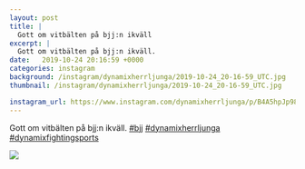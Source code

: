 ```yaml
---
layout: post
title: |
  Gott om vitbälten på bjj:n ikväll
excerpt: |
  Gott om vitbälten på bjj:n ikväll.   
date:   2019-10-24 20:16:59 +0000
categories: instagram
background: /instagram/dynamixherrljunga/2019-10-24_20-16-59_UTC.jpg
thumbnail: /instagram/dynamixherrljunga/2019-10-24_20-16-59_UTC.jpg

instagram_url: https://www.instagram.com/dynamixherrljunga/p/B4A5hpJp98Q
---
```

Gott om vitbälten på bjj:n ikväll. [#bjj](https://www.instagram.com/explore/tags/bjj/) [#dynamixherrljunga](https://www.instagram.com/explore/tags/dynamixherrljunga/) [#dynamixfightingsports](https://www.instagram.com/explore/tags/dynamixfightingsports/)



<img src='{{ site.baseurl }}/instagram/dynamixherrljunga/2019-10-24_20-16-59_UTC.jpg' class='img-fluid' />
